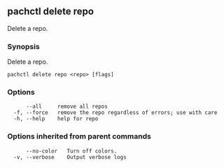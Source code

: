 ## pachctl delete repo

Delete a repo.

### Synopsis

Delete a repo.

```
pachctl delete repo <repo> [flags]
```

### Options

```
      --all     remove all repos
  -f, --force   remove the repo regardless of errors; use with care
  -h, --help    help for repo
```

### Options inherited from parent commands

```
      --no-color   Turn off colors.
  -v, --verbose    Output verbose logs
```
